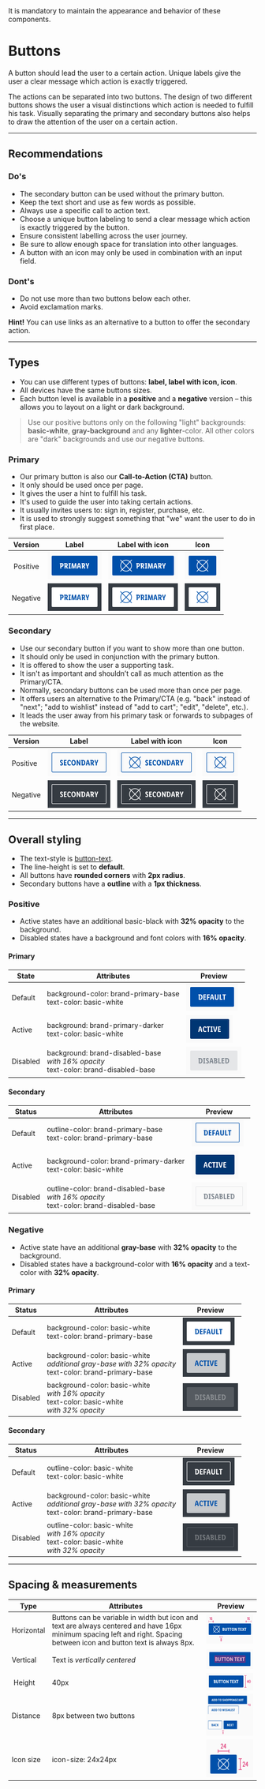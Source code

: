 <AlertWarning alertHeadline="Not modifiable">
It is mandatory to maintain the appearance and behavior of these components.
</AlertWarning>

# Buttons

A button should lead the user to a certain action. Unique labels give the user a clear message which action is exactly triggered.

The actions can be separated into two buttons. The design of two different buttons shows the user a visual distinctions which action is needed to fulfill his task. Visually separating the primary and secondary buttons also helps to draw the attention of the user on a certain action.

---

## Recommendations

### Do's

- The secondary button can be used without the primary button.
- Keep the text short and use as few words as possible.
- Always use a specific call to action text.
- Choose a unique button labeling to send a clear message which action is exactly triggered by the button.
- Ensure consistent labelling across the user journey.
- Be sure to allow enough space for translation into other languages.
- A button with an icon may only be used in combination with an input field.

### Dont's

- Do not use more than two buttons below each other.
- Avoid exclamation marks.

**Hint!** You can use links as an alternative to a button to offer the secondary action.

---

## Types

- You can use different types of buttons: **label, label with icon, icon**.
- All devices have the same buttons sizes.
- Each button level is available in a **positive** and a **negative** version – this allows you to layout on a light or dark background.

> Use our positive buttons only on the following "light" backgrounds: **basic-white**, **gray-background** and any **lighter**-color. All other colors are "dark" backgrounds and use our negative buttons.

### Primary

- Our primary button is also our **Call-to-Action (CTA)** button.
- It only should be used once per page.
- It gives the user a hint to fulfill his task.
- It's used to guide the user into taking certain actions.
- It usually invites users to: sign in, register, purchase, etc.
- It is used to strongly suggest something that "we" want the user to do in first place.


| Version | Label| Label with icon | Icon |
|---|---|---|---|
| Positive | ![Primary](assets/types/positive/primary/label@1x.png) | ![Primary with icon](assets/types/positive/primary/with-icon@1x.png) | ![Primary icon](assets/types/positive/primary/icon@1x.png) |
| Negative | ![Negative](assets/types/negative/primary/label@1x.png) | ![Negative with icon](assets/types/negative/primary/with-icon@1x.png) | ![Negative icon](assets/types/negative/primary/icon@1x.png) |

### Secondary

- Use our secondary button if you want to show more than one button.
- It should only be used in conjunction with the primary button.
- It is offered to show the user a supporting task.
- It isn't as important and shouldn’t call as much attention as the Primary/CTA.
- Normally, secondary buttons can be used more than once per page.
- It offers users an alternative to the Primary/CTA (e.g. "back" instead of "next"; "add to wishlist" instead of "add to cart"; "edit", "delete", etc.).
- It leads the user away from his primary task or forwards to subpages of the website.

| Version | Label| Label with icon | Icon |
|---|---|---|---|
| Positive | ![Secondary](assets/types/positive/secondary/label@1x.png) | ![Secondary with icon](assets/types/positive/secondary/with-icon@1x.png) | ![Secondary icon](assets/types/positive/secondary/icon@1x.png) |
| Negative | ![Secondary](assets/types/negative/secondary/label@1x.png) | ![Secondary with icon](assets/types/negative/secondary/with-icon@1x.png) | ![Secondary icon](assets/types/negative/secondary/icon@1x.png) |


---

## Overall styling

- The text-style is [button-text](../../../../Web/Design/General/Typography/Typography.md#button-text).
- The line-height is set to **default**.
- All buttons have **rounded corners** with **2px radius**.
- Secondary buttons have a **outline** with a **1px thickness**.

### Positive

- Active states have an additional basic-black with **32% opacity** to the background.
- Disabled states have a background and font colors with **16% opacity**.

#### Primary

| State | Attributes | Preview |
|---|---|---|
| Default | background-color: brand-primary-base<br>text-color: basic-white | ![Primary default](assets/states/positive/primary/default@1x.png) |
| Active | background: brand-primary-darker<br>text-color: basic-white | ![Primary active](assets/states/positive/primary/active@1x.png) |
| Disabled | background: brand-disabled-base<br>_with 16% opacity_<br>text-color: brand-disabled-base | ![Primary disabled](assets/states/positive/primary/disabled@1x.png) |

#### Secondary

| Status | Attributes | Preview |
|---|---|---|
| Default | outline-color: brand-primary-base<br>text-color: brand-primary-base | ![Secondary default](assets/states/positive/secondary/default@1x.png) |
| Active | background-color: brand-primary-darker<br>text-color: basic-white| ![Secondary active](assets/states/positive/secondary/active@1x.png) |
| Disabled | outline-color: brand-disabled-base<br>_with 16% opacity_<br>text-color: brand-disabled-base | ![Secondary disabled](assets/states/positive/secondary/disabled@1x.png) |

### Negative

- Active state have an additional **gray-base** with **32% opacity** to the background.
- Disabled states have a background-color with **16% opacity** and a text-color with **32% opacity**.

#### Primary

| Status | Attributes | Preview |
|---|---|---|
| Default | background-color: basic-white<br>text-color: brand-primary-base | ![Primary default](assets/states/negative/primary/default@1x.png) |
| Active | background-color: basic-white<br>_additional gray-base with 32% opacity_<br> text-color: brand-primary-base | ![Primary active](assets/states/negative/primary/active@1x.png) |
| Disabled | background-color: basic-white<br>_with 16% opacity_<br>text-color: basic-white<br>_with 32% opacity_ | ![Primary disabled](assets/states/negative/primary/disabled@1x.png) |

#### Secondary

| Status | Attributes | Preview |
|---|---|---|
| Default | outline-color: basic-white <br>text-color: basic-white | ![Secondary default](assets/states/negative/secondary/default@1x.png) |
| Active | background-color: basic-white<br>_additional gray-base with 32% opacity_<br>text-color: brand-primary-base | ![Secondary active](assets/states/negative/secondary/active@1x.png) |
| Disabled | outline-color: basic-white<br>_with 16% opacity_<br>text-color: basic-white<br>_with 32% opacity_ | ![Secondary disabled](assets/states/negative/secondary/disabled@1x.png)|

---

## Spacing & measurements

| Type | Attributes | Preview |
|---|---|---|
| Horizontal | Buttons can be variable in width but icon and text are always centered and have 16px minimum spacing left and right. Spacing between icon and button text is always 8px. | ![button: padding](assets/measurements/horizontal-padding@1x.png) |
| Vertical | Text is _vertically centered_ | ![button: padding](assets/measurements/vertical-padding@1x.png) |
| Height | 40px | ![button: height](assets/measurements/height@1x.png) |
| Distance  | 8px between two buttons | ![button: padding](assets/measurements/distance@1x.png) |
| Icon size | icon-size: 24x24px | ![button: icon-size](assets/measurements/icon-size@1x.png) |

